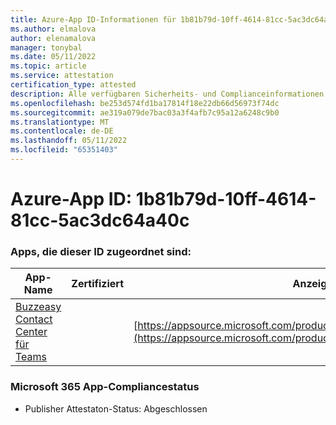 ```yaml
---
title: Azure-App ID-Informationen für 1b81b79d-10ff-4614-81cc-5ac3dc64a40c
ms.author: elmalova
author: elenamalova
manager: tonybal
ms.date: 05/11/2022
ms.topic: article
ms.service: attestation
certification_type: attested
description: Alle verfügbaren Sicherheits- und Complianceinformationen für 1b81b79d-10ff-4614-81cc-5ac3dc64a40c.
ms.openlocfilehash: be253d574fd1ba17814f18e22db66d56973f74dc
ms.sourcegitcommit: ae319a079de7bac03a3f4afb7c95a12a6248c9b0
ms.translationtype: MT
ms.contentlocale: de-DE
ms.lasthandoff: 05/11/2022
ms.locfileid: "65351403"
---
```

# <a name="azure-app-id-1b81b79d-10ff-4614-81cc-5ac3dc64a40c"></a>Azure-App ID: 1b81b79d-10ff-4614-81cc-5ac3dc64a40c


### <a name="apps-associated-with-this-id"></a>Apps, die dieser ID zugeordnet sind:
| **App-Name** | **Zertifiziert** | **Anzeigen in AppSource** |
|--------------|---------------|-----------------------|
| [Buzzeasy Contact Center für Teams](../forward/geomant.buzzeasy_teams_contact_center.md) |  | [https://appsource.microsoft.com/product/office/geomant.buzzeasy_teams_contact_center](https://appsource.microsoft.com/product/office/geomant.buzzeasy_teams_contact_center) |

### <a name="microsoft-365-app-compliance-status"></a>Microsoft 365 App-Compliancestatus
- Publisher Attestaton-Status: Abgeschlossen
